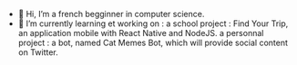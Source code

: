 - 👋 Hi, I’m a french begginner in computer science. 
- 🌱 I’m currently learning et working on : 
 a school project : Find Your Trip, an application mobile with React Native and NodeJS.
 a personnal project : a bot, named Cat Memes Bot, which will provide social content on Twitter.



<!---
laetitiaphimmasane/laetitiaphimmasane is a ✨ special ✨ repository because its `README.md` (this file) appears on your GitHub profile.
You can click the Preview link to take a look at your changes.
--->
